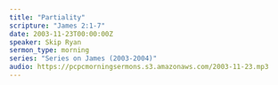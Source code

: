 ```yaml
---
title: "Partiality"
scripture: "James 2:1-7"
date: 2003-11-23T00:00:00Z
speaker: Skip Ryan
sermon_type: morning
series: "Series on James (2003-2004)"
audio: https://pcpcmorningsermons.s3.amazonaws.com/2003-11-23.mp3 
---
```



